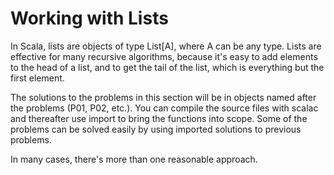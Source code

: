 # Working with Lists

In Scala, lists are objects of type List[A], where A can be any type. Lists are effective for many recursive algorithms, because it's easy to add elements to the head of a list, and to get the tail of the list, which is everything but the first element.

The solutions to the problems in this section will be in objects named after the problems (P01, P02, etc.). You can compile the source files with scalac and thereafter use import to bring the functions into scope. Some of the problems can be solved easily by using imported solutions to previous problems.

In many cases, there's more than one reasonable approach. 